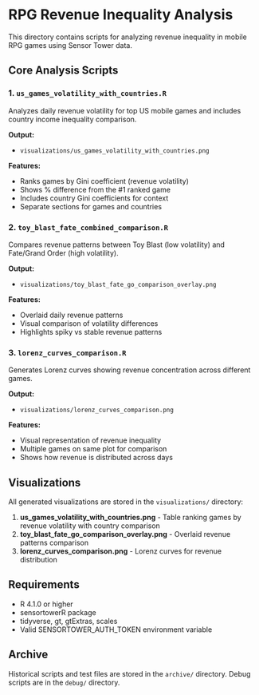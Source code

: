 # RPG Revenue Inequality Analysis

This directory contains scripts for analyzing revenue inequality in mobile RPG games using Sensor Tower data.

## Core Analysis Scripts

### 1. `us_games_volatility_with_countries.R`
Analyzes daily revenue volatility for top US mobile games and includes country income inequality comparison.

**Output:** 
- `visualizations/us_games_volatility_with_countries.png`

**Features:**
- Ranks games by Gini coefficient (revenue volatility)
- Shows % difference from the #1 ranked game
- Includes country Gini coefficients for context
- Separate sections for games and countries

### 2. `toy_blast_fate_combined_comparison.R`
Compares revenue patterns between Toy Blast (low volatility) and Fate/Grand Order (high volatility).

**Output:** 
- `visualizations/toy_blast_fate_go_comparison_overlay.png`

**Features:**
- Overlaid daily revenue patterns
- Visual comparison of volatility differences
- Highlights spiky vs stable revenue patterns

### 3. `lorenz_curves_comparison.R`
Generates Lorenz curves showing revenue concentration across different games.

**Output:** 
- `visualizations/lorenz_curves_comparison.png`

**Features:**
- Visual representation of revenue inequality
- Multiple games on same plot for comparison
- Shows how revenue is distributed across days

## Visualizations

All generated visualizations are stored in the `visualizations/` directory:

1. **us_games_volatility_with_countries.png** - Table ranking games by revenue volatility with country comparison
2. **toy_blast_fate_go_comparison_overlay.png** - Overlaid revenue patterns comparison
3. **lorenz_curves_comparison.png** - Lorenz curves for revenue distribution

## Requirements

- R 4.1.0 or higher
- sensortowerR package
- tidyverse, gt, gtExtras, scales
- Valid SENSORTOWER_AUTH_TOKEN environment variable

## Archive

Historical scripts and test files are stored in the `archive/` directory. Debug scripts are in the `debug/` directory.